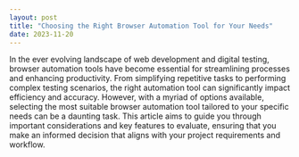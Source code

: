 ```yaml
---
layout: post
title: "Choosing the Right Browser Automation Tool for Your Needs"
date: 2023-11-20
---
```


In the ever evolving landscape of web development and digital testing, browser automation tools have become essential for streamlining processes and enhancing productivity. From simplifying repetitive tasks to performing complex testing scenarios, the right automation tool can significantly impact efficiency and accuracy. However, with a myriad of options available, selecting the most suitable browser automation tool tailored to your specific needs can be a daunting task. This article aims to guide you through important considerations and key features to evaluate, ensuring that you make an informed decision that aligns with your project requirements and workflow.
